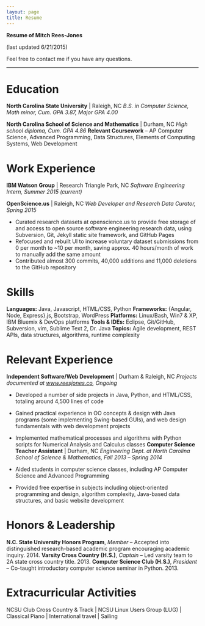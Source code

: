 ```yaml
---
layout: page
title: Resume
---
```


**Resume of Mitch Rees-Jones**

(last updated 6/21/2015)

Feel free to contact me if you have any questions.

<hr>

# Education

**North Carolina State University** | Raleigh, NC
*B.S. in Computer Science, Math minor, Cum. GPA 3.87, Major GPA 4.00*

**North Carolina School of Science and Mathematics**  |  Durham, NC
*High school diploma, Cum. GPA 4.86*
**Relevant Coursework** – AP Computer Science, Advanced Programming, Data Structures, Elements of Computing Systems, Web Development

# Work Experience

**IBM Watson Group**  |  Research Triangle Park, NC
*Software Engineering Intern, Summer 2015 (current)*

**OpenScience.us**  |  Raleigh, NC
*Web Developer and Research Data Curator, Spring 2015*

 * Curated research datasets at openscience.us to provide free storage of and access to open source software engineering research data, using Subversion, Git, Jekyll static site framework, and GitHub Pages
 * Refocused and rebuilt UI to increase voluntary dataset submissions from 0 per month to ~10 per month, saving approx. 40 hours/month of work to manually add the same amount
 * Contributed almost 300 commits, 40,000 additions and 11,000 deletions to the GitHub repository

# Skills

**Languages:**   Java, Javascript, HTML/CSS, Python
**Frameworks:**   {Angular, Node, Express}.js, Bootstrap, WordPress
**Platforms:**   Linux/Bash, Win7 & XP, IBM Bluemix & DevOps platforms
**Tools & IDEs:**   Eclipse, Git/GitHub, Subversion, vim, Sublime Text 2, Dr. Java
**Topics:**   Agile development, REST APIs, data structures, algorithms, runtime complexity

# Relevant Experience

**Independent Software/Web Development**  | Durham & Raleigh, NC
*Projects documented at www.reesjones.co, Ongoing*

 * Developed a number of side projects in Java, Python, and HTML/CSS, totaling around 4,500 lines of code
 * Gained practical experience in OO concepts & design with Java programs (some implementing Swing-based GUIs), and web design fundamentals with web development projects
 * Implemented mathematical processes and algorithms with Python scripts for Numerical Analysis and Calculus classes
**Computer Science Teacher Assistant**  |  Durham, NC
*Engineering Dept. at North Carolina School of Science & Mathematics, Fall 2013 – Spring 2014*

 * Aided students in computer science classes, including AP Computer Science and Advanced Programming
 * Provided free expertise in subjects including object-oriented programming and design, algorithm complexity, Java-based data structures, and basic website development

# Honors & Leadership

**N.C. State University Honors Program**, *Member* – Accepted into distinguished research-based academic program encouraging academic inquiry. 2014.
**Varsity Cross Country (H.S.)**, *Captain* – Led varsity team to 2A state cross country title. 2013.
**Computer Science Club (H.S.)**, *President* – Co-taught introductory computer science seminar in Python. 2013.

# Extracurricular Activities

NCSU Club Cross Country & Track  |  NCSU Linux Users Group (LUG)  |  Classical Piano  |  International travel  |  Sailing
